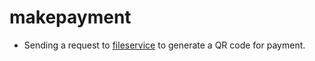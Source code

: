# makepayment 

- Sending a request to [fileservice](../../backend/fileservice.md) to generate a QR code for payment.
